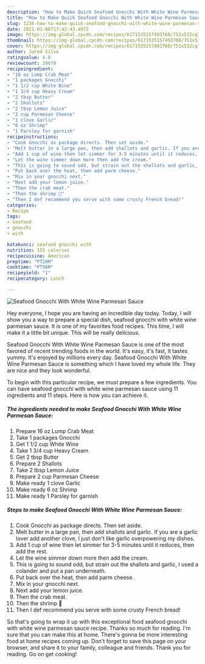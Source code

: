 ```yaml
---
description: "How to Make Quick Seafood Gnocchi With White Wine Parmesan Sauce"
title: "How to Make Quick Seafood Gnocchi With White Wine Parmesan Sauce"
slug: 1236-how-to-make-quick-seafood-gnocchi-with-white-wine-parmesan-sauce
date: 2021-01-06T17:42:43.497Z
image: https://img-global.cpcdn.com/recipes/6171535157493760/751x532cq70/seafood-gnocchi-with-white-wine-parmesan-sauce-recipe-main-photo.jpg
thumbnail: https://img-global.cpcdn.com/recipes/6171535157493760/751x532cq70/seafood-gnocchi-with-white-wine-parmesan-sauce-recipe-main-photo.jpg
cover: https://img-global.cpcdn.com/recipes/6171535157493760/751x532cq70/seafood-gnocchi-with-white-wine-parmesan-sauce-recipe-main-photo.jpg
author: Jared Silva
ratingvalue: 4.8
reviewcount: 39670
recipeingredient:
- "16 oz Lump Crab Meat"
- "1 packages Gnocchi"
- "1 1/2 cup White Wine"
- "1 3/4 cup Heavy Cream"
- "2 tbsp Butter"
- "2 Shallots"
- "2 tbsp Lemon Juice"
- "2 cup Parmesan Cheese"
- "1 clove Garlic"
- "6 oz Shrimp"
- "1 Parsley for garnish"
recipeinstructions:
- "Cook Gnocchi as package directs. Then set aside."
- "Melt butter in a large pan, then add shallots and garlic. If you are a garlic lover add another clove, I just don&#39;t like garlic overpowering my dishes."
- "Add 1 cup of wine then let simmer for 3-5 minutes until it reduces, then add the rest."
- "Let the wine simmer down more then add the cream."
- "This is going to sound odd, but strain out the shallots and garlic, I used a colander and put a pan underneath."
- "Put back over the heat, then add parm cheese."
- "Mix in your gnocchi next."
- "Next add your lemon juice."
- "Then the crab meat."
- "Then the shrimp 🍤"
- "Then I def recommend you serve with some crusty French bread!"
categories:
- Recipe
tags:
- seafood
- gnocchi
- with

katakunci: seafood gnocchi with 
nutrition: 155 calories
recipecuisine: American
preptime: "PT29M"
cooktime: "PT56M"
recipeyield: "1"
recipecategory: Lunch

---
```



![Seafood Gnocchi With White Wine Parmesan Sauce](https://img-global.cpcdn.com/recipes/6171535157493760/751x532cq70/seafood-gnocchi-with-white-wine-parmesan-sauce-recipe-main-photo.jpg)

Hey everyone, I hope you are having an incredible day today. Today, I will show you a way to prepare a special dish, seafood gnocchi with white wine parmesan sauce. It is one of my favorites food recipes. This time, I will make it a little bit unique. This will be really delicious.

Seafood Gnocchi With White Wine Parmesan Sauce is one of the most favored of recent trending foods in the world. It's easy, it's fast, it tastes yummy. It's enjoyed by millions every day. Seafood Gnocchi With White Wine Parmesan Sauce is something which I have loved my whole life. They are nice and they look wonderful.




To begin with this particular recipe, we must prepare a few ingredients. You can have seafood gnocchi with white wine parmesan sauce using 11 ingredients and 11 steps. Here is how you can achieve it.

<!--inarticleads1-->

##### The ingredients needed to make Seafood Gnocchi With White Wine Parmesan Sauce:

1. Prepare 16 oz Lump Crab Meat
1. Take 1 packages Gnocchi
1. Get 1 1/2 cup White Wine
1. Take 1 3/4 cup Heavy Cream
1. Get 2 tbsp Butter
1. Prepare 2 Shallots
1. Take 2 tbsp Lemon Juice
1. Prepare 2 cup Parmesan Cheese
1. Make ready 1 clove Garlic
1. Make ready 6 oz Shrimp
1. Make ready 1 Parsley for garnish




<!--inarticleads2-->

##### Steps to make Seafood Gnocchi With White Wine Parmesan Sauce:

1. Cook Gnocchi as package directs. Then set aside.
1. Melt butter in a large pan, then add shallots and garlic. If you are a garlic lover add another clove, I just don&#39;t like garlic overpowering my dishes.
1. Add 1 cup of wine then let simmer for 3-5 minutes until it reduces, then add the rest.
1. Let the wine simmer down more then add the cream.
1. This is going to sound odd, but strain out the shallots and garlic, I used a colander and put a pan underneath.
1. Put back over the heat, then add parm cheese.
1. Mix in your gnocchi next.
1. Next add your lemon juice.
1. Then the crab meat.
1. Then the shrimp 🍤
1. Then I def recommend you serve with some crusty French bread!




So that's going to wrap it up with this exceptional food seafood gnocchi with white wine parmesan sauce recipe. Thanks so much for reading. I'm sure that you can make this at home. There's gonna be more interesting food at home recipes coming up. Don't forget to save this page on your browser, and share it to your family, colleague and friends. Thank you for reading. Go on get cooking!
